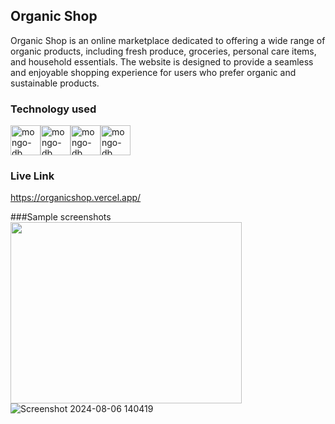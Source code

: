 ## Organic Shop
Organic Shop is an online marketplace dedicated to offering a wide range of organic products, including fresh produce, groceries, personal care items, and household essentials. The website is designed to provide a seamless and enjoyable shopping experience for users who prefer organic and sustainable products.
### Technology used 
  <img width="48" height="48" src="https://img.icons8.com/color/48/mongo-db.png" alt="mongo-db"/><img width="48" height="48" src="https://img.icons8.com/plasticine/100/react.png" alt="mongo-db"/><img width="48" height="48" src="https://img.icons8.com/fluency/48/node-js.png" alt="mongo-db"/><img width="48" height="48" src="https://img.icons8.com/officel/16/express-js.png" alt="mongo-db"/>

### Live Link
https://organicshop.vercel.app/

###Sample screenshots
<img  width="370" height="290" src="https://github.com/user-attachments/assets/0c90da98-9b81-45ea-9172-179a7a05e610">
![Screenshot 2024-08-06 140419](https://github.com/user-attachments/assets/0c90da98-9b81-45ea-9172-179a7a05e610)

